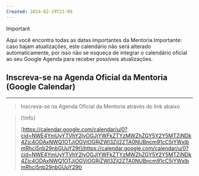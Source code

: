 ```yaml
---
Created: 2024-02-29T21:09
---
```

> [!important]  
> Aqui você encontra todas as datas importantes da Mentoria.Importante: caso hajam atualizações, este calendário não será alterado automaticamente, por isso não se esqueça de integrar o calendário oficial ao seu Google Agenda para receber possíveis atualizações.  

  

## Inscreva-se na Agenda Oficial da Mentoria (Google Calendar)

---

> Inscreva-se na Agenda Oficial da Mentoria através do link abaixo

  

> [!info]  
>  
> [https://calendar.google.com/calendar/u/0?cid=NWE4YmUyYTVhY2IyOGJjYWFkZTYzMWZhZGY5Y2Y5MTZjNDk4Zjc4ODAxNWQ1OTJjOGViOGRjZWI3ZjI2ZTA0NUBncm91cC5jYWxlbmRhci5nb29nbGUuY29t](https://calendar.google.com/calendar/u/0?cid=NWE4YmUyYTVhY2IyOGJjYWFkZTYzMWZhZGY5Y2Y5MTZjNDk4Zjc4ODAxNWQ1OTJjOGViOGRjZWI3ZjI2ZTA0NUBncm91cC5jYWxlbmRhci5nb29nbGUuY29t)